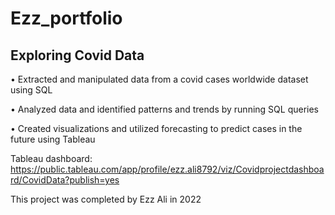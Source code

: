 # Ezz_portfolio
## Exploring Covid Data 
•	Extracted and manipulated data from a covid cases worldwide dataset using SQL

•	Analyzed data and identified patterns and trends by running SQL queries


•	Created visualizations and utilized forecasting to predict cases in the future using Tableau 

Tableau dashboard: https://public.tableau.com/app/profile/ezz.ali8792/viz/Covidprojectdashboard/CovidData?publish=yes

This project was completed by Ezz Ali in 2022
